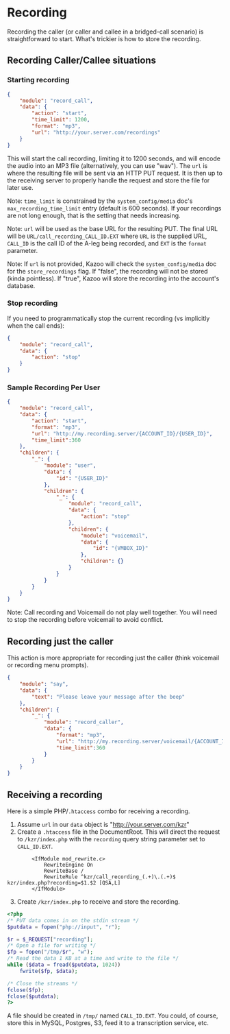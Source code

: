 # Recording

Recording the caller (or caller and callee in a bridged-call scenario) is straightforward to start. What's trickier is how to store the recording.

## Recording Caller/Callee situations

### Starting recording

```json
{
    "module": "record_call",
    "data": {
        "action": "start",
        "time_limit": 1200,
        "format": "mp3",
        "url": "http://your.server.com/recordings"
    }
}
```

This will start the call recording, limiting it to 1200 seconds, and will encode the audio into an MP3 file (alternatively, you can use "wav"). The `url` is where the resulting file will be sent via an HTTP PUT request. It is then up to the receiving server to properly handle the request and store the file for later use.

Note: `time_limit` is constrained by the `system_config/media` doc's `max_recording_time_limit` entry (default is 600 seconds). If your recordings are not long enough, that is the setting that needs increasing.

Note: `url` will be used as the base URL for the resulting PUT. The final URL will be `URL/call_recording_CALL_ID.EXT` where `URL` is the supplied URL, `CALL_ID` is the call ID of the A-leg being recorded, and `EXT` is the `format` parameter.

Note: If `url` is not provided, Kazoo will check the `system_config/media` doc for the `store_recordings` flag. If "false", the recording will not be stored (kinda pointless). If "true", Kazoo will store the recording into the account's database.

### Stop recording

If you need to programmatically stop the current recording (vs implicitly when the call ends):

```json
{
    "module": "record_call",
    "data": {
        "action": "stop"
    }
}
```

### Sample Recording Per User

```json
{
    "module": "record_call",
    "data": {
        "action": "start",
        "format": "mp3",
        "url": "http://my.recording.server/{ACCOUNT_ID}/{USER_ID}",
        "time_limit":360
    },
    "children": {
        "_": {
            "module": "user",
            "data": {
                "id": "{USER_ID}"
            },
            "children": {
                "_": {
                    "module": "record_call",
                    "data": {
                        "action": "stop"
                    },
                    "children": {
                        "module": "voicemail",
                        "data": {
                            "id": "{VMBOX_ID}"
                        },
                        "children": {}
                    }
                }
            }
        }
    }
}
```

Note: Call recording and Voicemail do not play well together. You will need to stop the recording before voicemail to avoid conflict.

## Recording just the caller

This action is more appropriate for recording just the caller (think voicemail or recording menu prompts).

```json
{
    "module": "say",
    "data": {
        "text": "Please leave your message after the beep"
    },
    "children": {
        "_": {
            "module": "record_caller",
            "data": {
                "format": "mp3",
                "url": "http://my.recording.server/voicemail/{ACCOUNT_ID}/{BOX_ID}",
                "time_limit":360
            }
        }
    }
}
```

## Receiving a recording

Here is a simple PHP/`.htaccess` combo for receiving a recording.

1. Assume `url` in our `data` object is "http://your.server.com/kzr"
2. Create a `.htaccess` file in the DocumentRoot. This will direct the request to `/kzr/index.php` with the `recording` query string parameter set to `CALL_ID.EXT`.

```
        <IfModule mod_rewrite.c>
            RewriteEngine On
            RewriteBase /
            RewriteRule ^kzr/call_recording_(.+)\.(.+)$  kzr/index.php?recording=$1.$2 [QSA,L]
        </IfModule>
```

3. Create `/kzr/index.php` to receive and store the recording.

```php
<?php
/* PUT data comes in on the stdin stream */
$putdata = fopen("php://input", "r");

$r = $_REQUEST["recording"];
/* Open a file for writing */
$fp = fopen("/tmp/$r", "w");
/* Read the data 1 KB at a time and write to the file */
while ($data = fread($putdata, 1024))
    fwrite($fp, $data);

/* Close the streams */
fclose($fp);
fclose($putdata);
?>
```

A file should be created in `/tmp/` named `CALL_ID.EXT`. You could, of course, store this in MySQL, Postgres, S3, feed it to a transcription service, etc.
